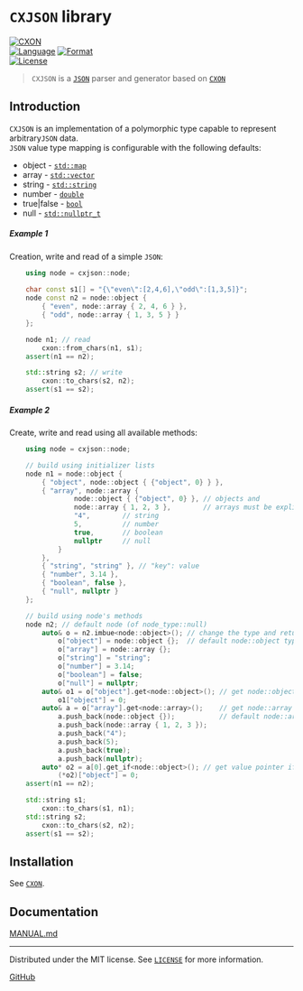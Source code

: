 # `CXJSON` library

[![CXON](https://img.shields.io/badge/version-0.42.0-608060.svg?style=plastic)](https://github.com/libcxon/cxon)  
[![Language](https://img.shields.io/badge/language-C++11-608060.svg?style=plastic&logo=C%2B%2B)](https://isocpp.org/wiki/faq/cpp11)
[![Format](https://img.shields.io/badge/language-JSON-608060.svg?style=plastic&logo=JSON)](http://json.org)  
[![License](https://img.shields.io/badge/license-MIT-608060.svg?style=plastic)](../LICENSE)

> `CXJSON` is a [`JSON`](http://json.org/) parser and generator based on [`CXON`](../README.md)

## Introduction

`CXJSON` is an implementation of a polymorphic type capable to represent arbitrary`JSON` data.  
`JSON` value type mapping is configurable with the following defaults:
  - object - [`std::map`](https://en.cppreference.com/w/cpp/container/map)
  - array - [`std::vector`](https://en.cppreference.com/w/cpp/container/vector)
  - string - [`std::string`](https://en.cppreference.com/w/cpp/string/basic_string)
  - number - [`double`](https://en.cppreference.com/w/cpp/language/types)
  - true|false - [`bool`](https://en.cppreference.com/w/cpp/language/types)
  - null - [`std::nullptr_t`](https://en.cppreference.com/w/cpp/language/types)

##### Example 1

Creation, write and read of a simple `JSON`:

``` c++
    using node = cxjson::node;
        
    char const s1[] = "{\"even\":[2,4,6],\"odd\":[1,3,5]}";
    node const n2 = node::object {
        { "even", node::array { 2, 4, 6 } },
        { "odd", node::array { 1, 3, 5 } }
    };

    node n1; // read
        cxon::from_chars(n1, s1);
    assert(n1 == n2);

    std::string s2; // write
        cxon::to_chars(s2, n2);
    assert(s1 == s2);
```

##### Example 2

Create, write and read using all available methods:

``` c++
    using node = cxjson::node;

    // build using initializer lists
    node n1 = node::object {
        { "object", node::object { {"object", 0} } },
        { "array", node::array {
                node::object { {"object", 0} }, // objects and
                node::array { 1, 2, 3 },        // arrays must be explicit
                "4",        // string
                5,          // number
                true,       // boolean
                nullptr     // null
            }
        },
        { "string", "string" }, // "key": value
        { "number", 3.14 },
        { "boolean", false },
        { "null", nullptr }
    };

    // build using node's methods
    node n2; // default node (of node_type::null)
        auto& o = n2.imbue<node::object>(); // change the type and return its value
            o["object"] = node::object {};  // default node::object type is std::map
            o["array"] = node::array {};
            o["string"] = "string";
            o["number"] = 3.14;
            o["boolean"] = false;
            o["null"] = nullptr;
        auto& o1 = o["object"].get<node::object>(); // get node::object
            o1["object"] = 0;
        auto& a = o["array"].get<node::array>();    // get node::array
            a.push_back(node::object {});           // default node::array type is std::vector
            a.push_back(node::array { 1, 2, 3 });
            a.push_back("4");
            a.push_back(5);
            a.push_back(true);
            a.push_back(nullptr);
        auto* o2 = a[0].get_if<node::object>(); // get value pointer if node's type match
            (*o2)["object"] = 0;
    assert(n1 == n2);

    std::string s1;
        cxon::to_chars(s1, n1);
    std::string s2;
        cxon::to_chars(s2, n2);
    assert(s1 == s2);
```

## Installation

See [`CXON`](../README.md#installation).

## Documentation

[MANUAL.md](MANUAL.md)

-------------------------------------------------------------------------------

Distributed under the MIT license. See [`LICENSE`](LICENSE) for more information.

[GitHub](https://github.com/oknenavin/cxon)  
